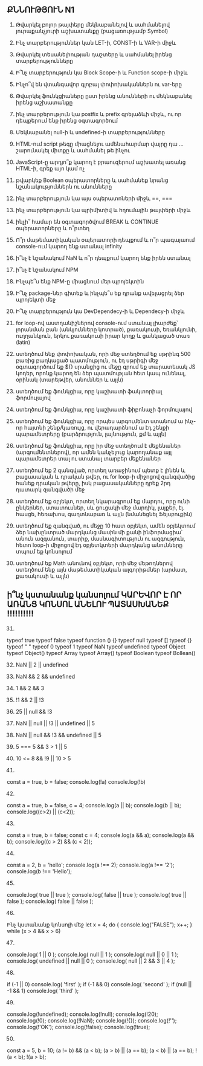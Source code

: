 ## ՔՆՆՈՒԹՅՈՒՆ N1

1. Թվարկել բոլոր թայփերը մեկնաբանելով և սահմանելով յուրաքանչյուրի աշխատանքը (բացառությամբ Symbol)

2. Ինչ տարբերություններ կան LET-ի, CONST-ի և VAR-ի միջև

3. Թվարկել տեսանելիության դաշտերը և սահմանել իրենց տարբերությունները

4. Ի՞նչ տարբերություն կա Block Scope-ի և Function scope-ի միջև

5. Ինչո՞վ են վտանգավոր գլոբալ փոփոխականներն ու var-երը

6. Թվարկել ֆունկցիաները ըստ իրենց անունների ու մեկնաբանել իրենց աշխատանքը

7. ինչ տարբերություն կա postfix և prefix գրելաձևի միջև, ու որ դեպքերում ենք իրենց օգտագործում

8. Մեկնաբանել null-ի և undefined-ի տարբերությունները

9. HTML-ում script թեգը միացնելու ամենահարմար վայրը դա ... շարունակել միտքը և սահմանել թե ինչու

10. JavaScript-ը արդյո՞ք կարող է բրաուզերում աշխատել առանց HTML-ի, գրեք այո կամ ոչ

11. թվարկեք Boolean օպերատորները և սահմանեք նրանց նշանակություններն ու անունները

12. ինչ տարբերություն կա այս օպերատոների միջև ==, ===

13. ինչ տարբերություն կա պրիմիտիվ և հղումային թայփերի միջև

14. ինչի՞ համար են օգտագործվում BREAK և CONTINUE օպերատորները և ո՞րտեղ

15. Ո՞ր մաթեմատիկական օպերատորի դեպքում և ո՞ր պագայաում console-ում կարող ենք ստանալ infinity

16. ի՞նչ է նշանակում NaN և ո՞ր դեպքում կարող ենք իրեն ստանալ

17. ի՞նչ է նշանակում NPM

18. Ինչպե՞ս ենք NPM-ը միացնում մեր պրոյեկտին

19. Ի՞նչ package-ներ գիտեք և ինչպե՞ս եք դրանք ավելացրել ձեր պրոյեկտի մեջ

20. Ի՞նչ տարբերություն կա DevDependecy-ի և Dependecy-ի միջև

21. for loop-ով աստղանիշներով console-ում ստանալ լիարժեք՝ լորանման բան (անկյունները կոտրած), քառակուսի, եռանկյունի, 
ուղղանկյուն, երկու քառակուսի իրար կողք և ցանկացած տառ (latin)

22. ստեղծում ենք փոփոխական, որի մեջ ստեղծում եք սթրինգ 500 բառից բաղկացած պատմություն, ու էդ սթրիգի մեջ օգտագործում եք ${} սրանցից
ու մեջը գրում եք տարատեսակ JS կոդեր, որոնք կարող են ձեր պատմության հետ կապ ունենալ, օրինակ (տարեթվեր, անուններ և այլն)

23. ստեղծում եք ֆունկցիա, որը կաշխատի ֆակտորիալ ֆորմուլայով

24. ստեղծում եք ֆունկցիա, որը կաշխատի ֆիբոնաչի ֆորմուլայով

25. ստեղծում եք ֆունկցիա, որը որպես արգումենտ ստանում ա ինչ-որ հայտնի շենք/կառույց, ու վերադարձնում ա էդ շենքի պարամետրերը (բարձրություն, լայնություն, քմ և այլն)

26. ստեղծում եք ֆունկցիա, որը իր մեջ ստեղծում է մեքենաներ (արգումենտներով), որ ամեն կանչելուց կարողանաք այլ պարամետրեր տալ ու ստանալ տարբեր մեքենաներ

27. ստեղծում եք 2 զանգված, որտեղ առաջինում պետք է լինեն և բացասական և դրական թվեր, ու for loop-ի միջոցով զանգվածից հանեք դրական թվերը, իսկ բացասականները դրեք 2րդ դատարկ զանգվածի մեջ

28. ստեղծում եք օբյեկտ, որտեղ նկարագրում եք մարդու, որը ունի ընկերներ, ստատուսներ, սև ցուցակի մեջ մարդիկ, լայքեր, էլ. հասցե, հեռախոս, գաղտնաբառ և այլն (նմանեցնել Ֆեյսբուքին)

29. ստեղծում եք զանգված, ու մեջը 10 հատ օբյեկտ, ամեն օբյեկտում ձեր նախընտրած մարդկանց մասին մի քանի ինֆորմացիա՝ անուն ազգանուն, տարիք, մասնագիտություն ու ազգություն, հետո loop-ի միջոցով էդ օբյետկտերի մարդկանց անունները տպում եք կոնսոլում

30. ստեղծում եք Math անունով օբյեկտ, որի մեջ մեթոդներով ստեղծում ենք այն մաթեմատիկական ալգորիթմներ (արմատ, քառակուսի և այլն)

## ի՞նչ կստանանք կանսոլում ԿԱՐԵՎՈՐ Է ՈՐ ԱՌԱՆՑ ԿՈՆՍՈԼ ԱՆԵԼՈՒ ՊԱՏԱՍԽԱՆԵՔ !!!!!!!!!!

31. 
typeof true
typeof false
typeof function () {}
typeof null
typeof []
typeof {}
typeof " "
typeof 0
typeof 1
typeof NaN
typeof undefined
typeof Object
typeof Object()
typeof Array
typeof Array()
typeof Boolean
typeof Bollean()

32. NaN || 2 || undefined 

33. NaN && 2 && undefined

34. 1 && 2 && 3

35. !1 && 2 || !3

36. 25 || null && !3

37. NaN || null || !3 || undefined || 5

38. NaN || null && !3 && undefined || 5

39. 5 === 5 && 3 > 1 || 5

40. 10 <= 8 && !9 || 10 > 5

41. 
const a = true, b = false;
console.log(!a)
console.log(!b)

42. 
const a = true, b = false, c = 4;
console.log(a || b);
console.log(b || b);
console.log((c>2) || (c<2));

43. 
const a = true, b = false;
const c = 4;
console.log(a && a);
console.log(a && b);
console.log((c > 2) && (c < 2));

44. 
const a = 2, b = 'hello';
console.log(a !== 2);
console.log(a !== '2');
console.log(b !== 'Hello');

45. 
console.log( true || true ); 
console.log( false || true );
console.log( true || false );
console.log( false || false );

46. 
Ինչ կստանանք կոնսոլի մեջ
let x = 4;
do {
     console.log("FALSE");
     x++;
} while (x > 4 && x > 6)

47. 
console.log( 1 || 0 ); 
console.log( null || 1 );
console.log( null || 0 || 1 );
console.log( undefined || null || 0 );
console.log( null || 2 && 3 || 4 );

48. 
if (-1 || 0) console.log( 'first' );
if (-1 && 0) console.log( 'second' );
if (null || -1 && 1) console.log( 'third' );

49. 
console.log(!undefined);
console.log(!null); 
console.log(!20);
console.log(!0); 
console.log(!NaN);
console.log(!{});
console.log(!'');
console.log(!'OK');
console.log(!false);
console.log(!true);

50. 
const a = 5, b = 10;
(a != b) && (a < b);
(a > b) || (a == b);
(a < b) || (a == b);
!(a < b);
!(a > b);